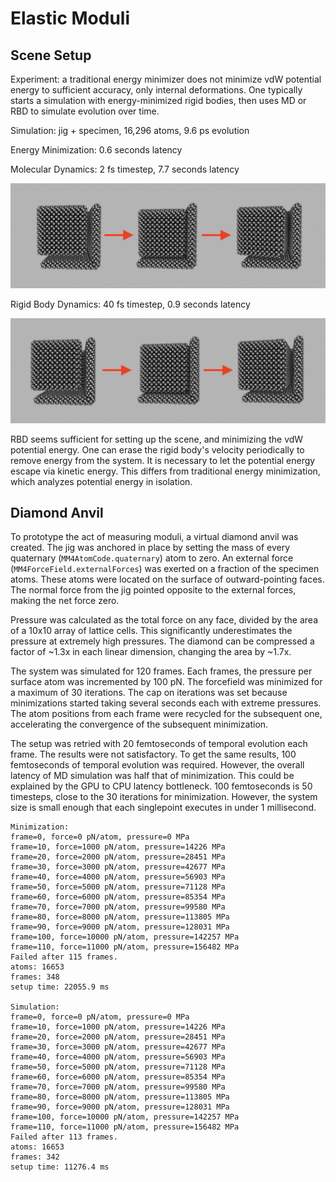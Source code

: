 # Elastic Moduli

## Scene Setup

Experiment: a traditional energy minimizer does not minimize vdW potential energy to sufficient accuracy, only internal deformations. One typically starts a simulation with energy-minimized rigid bodies, then uses MD or RBD to simulate evolution over time.

Simulation: jig + specimen, 16,296 atoms, 9.6 ps evolution

Energy Minimization: 0.6 seconds latency

Molecular Dynamics: 2 fs timestep, 7.7 seconds latency

![MD Scene Setup](./ElasticModuli_MD_SceneSetup.jpg)

Rigid Body Dynamics: 40 fs timestep, 0.9 seconds latency

![RBD Scene Setup](./ElasticModuli_RBD_SceneSetup.jpg)

RBD seems sufficient for setting up the scene, and minimizing the vdW potential energy. One can erase the rigid body's velocity periodically to remove energy from the system. It is necessary to let the potential energy escape via kinetic energy. This differs from traditional energy minimization, which analyzes potential energy in isolation.

## Diamond Anvil

To prototype the act of measuring moduli, a virtual diamond anvil was created. The jig was anchored in place by setting the mass of every quaternary (`MM4AtomCode.quaternary`) atom to zero. An external force (`MM4ForceField.externalForces`) was exerted on a fraction of the specimen atoms. These atoms were located on the surface of outward-pointing faces. The normal force from the jig pointed opposite to the external forces, making the net force zero.

Pressure was calculated as the total force on any face, divided by the area of a 10x10 array of lattice cells. This significantly underestimates the pressure at extremely high pressures. The diamond can be compressed a factor of ~1.3x in each linear dimension, changing the area by ~1.7x.

The system was simulated for 120 frames. Each frames, the pressure per surface atom was incremented by 100 pN. The forcefield was minimized for a maximum of 30 iterations. The cap on iterations was set because minimizations started taking several seconds each with extreme pressures. The atom positions from each frame were recycled for the subsequent one, accelerating the convergence of the subsequent minimization.

The setup was retried with 20 femtoseconds of temporal evolution each frame. The results were not satisfactory. To get the same results, 100 femtoseconds of temporal evolution was required. However, the overall latency of MD simulation was half that of minimization. This could be explained by the GPU to CPU latency bottleneck. 100 femtoseconds is 50 timesteps, close to the 30 iterations for minimization. However, the system size is small enough that each singlepoint executes in under 1 millisecond.

```
Minimization:
frame=0, force=0 pN/atom, pressure=0 MPa
frame=10, force=1000 pN/atom, pressure=14226 MPa
frame=20, force=2000 pN/atom, pressure=28451 MPa
frame=30, force=3000 pN/atom, pressure=42677 MPa
frame=40, force=4000 pN/atom, pressure=56903 MPa
frame=50, force=5000 pN/atom, pressure=71128 MPa
frame=60, force=6000 pN/atom, pressure=85354 MPa
frame=70, force=7000 pN/atom, pressure=99580 MPa
frame=80, force=8000 pN/atom, pressure=113805 MPa
frame=90, force=9000 pN/atom, pressure=128031 MPa
frame=100, force=10000 pN/atom, pressure=142257 MPa
frame=110, force=11000 pN/atom, pressure=156482 MPa
Failed after 115 frames.
atoms: 16653
frames: 348
setup time: 22055.9 ms

Simulation:
frame=0, force=0 pN/atom, pressure=0 MPa
frame=10, force=1000 pN/atom, pressure=14226 MPa
frame=20, force=2000 pN/atom, pressure=28451 MPa
frame=30, force=3000 pN/atom, pressure=42677 MPa
frame=40, force=4000 pN/atom, pressure=56903 MPa
frame=50, force=5000 pN/atom, pressure=71128 MPa
frame=60, force=6000 pN/atom, pressure=85354 MPa
frame=70, force=7000 pN/atom, pressure=99580 MPa
frame=80, force=8000 pN/atom, pressure=113805 MPa
frame=90, force=9000 pN/atom, pressure=128031 MPa
frame=100, force=10000 pN/atom, pressure=142257 MPa
frame=110, force=11000 pN/atom, pressure=156482 MPa
Failed after 113 frames.
atoms: 16653
frames: 342
setup time: 11276.4 ms
```
